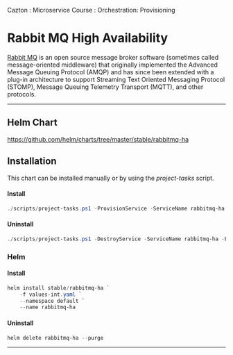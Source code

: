 Cazton : Microservice Course : Orchestration: Provisioning
# Rabbit MQ High Availability

[Rabbit MQ](https://www.rabbitmq.com) is an open source message broker software (sometimes called message-oriented middleware) that originally implemented the Advanced Message Queuing Protocol (AMQP) and has since been extended with a plug-in architecture to support Streaming Text Oriented Messaging Protocol (STOMP), Message Queuing Telemetry Transport (MQTT), and other protocols.

---

## Helm Chart

https://github.com/helm/charts/tree/master/stable/rabbitmq-ha


## Installation 

This chart can be installed manually or by using the *project-tasks* script.

#### Install

```powershell
./scripts/project-tasks.ps1 -ProvisionService -ServiceName rabbitmq-ha -Environment dev
```

#### Uninstall

```powershell
./scripts/project-tasks.ps1 -DestroyService -ServiceName rabbitmq-ha -Environment dev
```

### Helm

#### Install
``` powershell
helm install stable/rabbitmq-ha `
    -f values-int.yaml `
    --namespace default `
    --name rabbitmq-ha
```

#### Uninstall

``` powershell
helm delete rabbitmq-ha --purge
```

---
